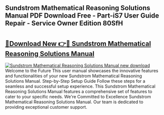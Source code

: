 ## Sundstrom Mathematical Reasoning Solutions Manual PDF Download Free - Part-iS7 User Guide Repair - Service Owner Edition 80SfH

# <h2><a href="http://bc57445.oget.top/?id=Sundstrom+Mathematical+Reasoning+Solutions+Manual">🔗Download New 👉🔴 Sundstrom Mathematical Reasoning Solutions Manual</a></h2>

[![Sundstrom Mathematical Reasoning Solutions Manual new download](https://i.imgur.com/5g1atiW.png)](http://bc57445.oget.top/?id=Sundstrom+Mathematical+Reasoning+Solutions+Manual)
Welcome to the Future This user manual showcases the innovative features and functionalities of your new Sundstrom Mathematical Reasoning Solutions Manual. Step-by-Step Setup Guide Follow these steps for a seamless and successful setup experience. This Sundstrom Mathematical Reasoning Solutions Manual features a comprehensive set of features to cater to your specific needs. We're Committed to Excellence Sundstrom Mathematical Reasoning Solutions Manual. Our team is dedicated to providing exceptional customer support.
